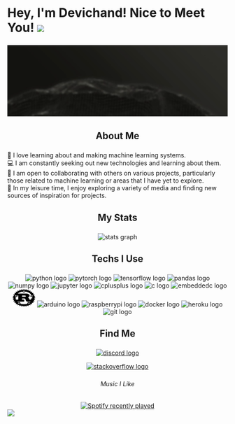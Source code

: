 # Hey, I'm Devichand! Nice to Meet You! <img src="https://raw.githubusercontent.com/MartinHeinz/MartinHeinz/master/wave.gif" width="30px">

###

<div align="center">
  <img height="" src="https://github.com/AbTrax/AbTrax/blob/main/abtrax-banner.png?raw=true"  />
</div>

###

<h2 align="center">About Me</h2>

###

🤖 I love learning about and making machine learning systems.\
💻 I am constantly seeking out new technologies and learning about them.\
🤝 I am open to collaborating with others on various projects, particularly those related to machine learning or areas that I have yet to explore.\
🌟 In my leisure time, I enjoy exploring a variety of media and finding new sources of inspiration for projects.
###

<h2 align="center">My Stats</h2>

###

<div align="center">
  <img src="http://github-profile-summary-cards.vercel.app/api/cards/profile-details?username=AbTrax&theme=bear" width=750  alt="stats graph"/>

</div>

###

<h2 align="center">Techs I Use</h2>

###

<div align="center">
  <img src="https://cdn.jsdelivr.net/gh/devicons/devicon/icons/python/python-original.svg" height="40" width="52" alt="python logo"  />
  <img src="https://cdn.jsdelivr.net/gh/devicons/devicon/icons/pytorch/pytorch-original.svg" height="40" width="52" alt="pytorch logo"/>
  <img src="https://cdn.jsdelivr.net/gh/devicons/devicon/icons/tensorflow/tensorflow-original.svg" height="40" width="52" alt="tensorflow logo"  />
  <img src="https://cdn.jsdelivr.net/gh/devicons/devicon/icons/pandas/pandas-original.svg" height="40" width="52" alt="pandas logo"  />
  <img src="https://cdn.jsdelivr.net/gh/devicons/devicon/icons/numpy/numpy-original.svg" height="40" width="52" alt="numpy logo"  />
  <img src="https://cdn.jsdelivr.net/gh/devicons/devicon/icons/jupyter/jupyter-original-wordmark.svg" height="40" width="52" alt="jupyter logo"  />
  <img src="https://cdn.jsdelivr.net/gh/devicons/devicon/icons/cplusplus/cplusplus-plain.svg" height="40" width="52" alt="cplusplus logo"  />
  <img src="https://cdn.jsdelivr.net/gh/devicons/devicon/icons/c/c-plain.svg" height="40" width="52" alt="c logo"  />
  <img src="https://cdn.jsdelivr.net/gh/devicons/devicon/icons/embeddedc/embeddedc-original.svg" height="40" width="52" alt="embeddedc logo"  />
  <img src="https://raw.githubusercontent.com/devicons/devicon/v2.16.0/icons/rust/rust-original.svg" height="40" width="52" alt="rust logo"  />
  <img src="https://cdn.jsdelivr.net/gh/devicons/devicon/icons/arduino/arduino-original-wordmark.svg" height="40" width="52" alt="arduino logo"  />
  <img src="https://cdn.jsdelivr.net/gh/devicons/devicon/icons/raspberrypi/raspberrypi-original.svg" height="40" width="52" alt="raspberrypi logo"  />
  <img src="https://cdn.jsdelivr.net/gh/devicons/devicon/icons/docker/docker-plain-wordmark.svg" height="40" width="52" alt="docker logo"  />
  <img src="https://cdn.jsdelivr.net/gh/devicons/devicon/icons/heroku/heroku-plain.svg" height="40" width="52" alt="heroku logo"  />
  <img src="https://cdn.jsdelivr.net/gh/devicons/devicon/icons/git/git-plain.svg" height="40" width="52" alt="git logo"  />
</div>

###

<h2 align="center">Find Me</h2>

###

<div align="center">
  <a href="https://discord.com/users/1077472454563332157" target="_blank" rel="noopener noreferrer"> <img src="https://img.shields.io/static/v1?message=Discord&logo=discord&label=&color=7289DA&logoColor=white&labelColor=&style=for-the-badge" height="40" alt="discord logo"  /></a>
  
  <a href="https://stackoverflow.com/users/19914762/abtrax" target="_blank" rel="noopener noreferrer"> <img src="https://img.shields.io/static/v1?message=Stackoverflow&logo=stackoverflow&label=&color=FE7A16&logoColor=white&labelColor=&style=for-the-badge" height="40" alt="stackoverflow logo"  /></a>
</div>

###

<h6 align="center">Music I Like</h6>

###
<div align="center">
  <a href="https://spotify-github-profile.vercel.app/api/view?uid=4ranv9sv11c8o9svrtdudxl0d&cover_image=true&theme=compact&show_offline=false&background_color=121212">
    <img src="https://spotify-github-profile.vercel.app/api/view.svg?uid=4ranv9sv11c8o9svrtdudxl0d&cover_image=true&theme=compact" alt="Spotify recently played"  />
  </a>
</div>


<img align="left" height="200" src="https://4f.to/img/2022/9/18/221645/large.png"  />

###
